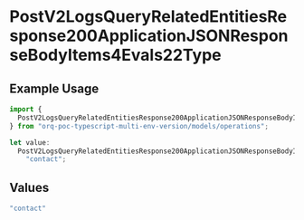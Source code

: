 # PostV2LogsQueryRelatedEntitiesResponse200ApplicationJSONResponseBodyItems4Evals22Type

## Example Usage

```typescript
import {
  PostV2LogsQueryRelatedEntitiesResponse200ApplicationJSONResponseBodyItems4Evals22Type,
} from "orq-poc-typescript-multi-env-version/models/operations";

let value:
  PostV2LogsQueryRelatedEntitiesResponse200ApplicationJSONResponseBodyItems4Evals22Type =
    "contact";
```

## Values

```typescript
"contact"
```